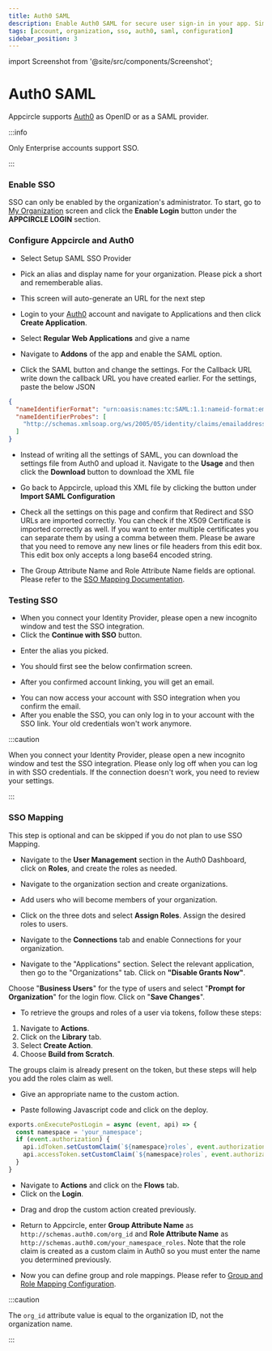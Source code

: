 ```yaml
---
title: Auth0 SAML
description: Enable Auth0 SAML for secure user sign-in in your app. Simplify access and enhance security with Appcircle's integration.
tags: [account, organization, sso, auth0, saml, configuration]
sidebar_position: 3
---
```


import Screenshot from '@site/src/components/Screenshot';

# Auth0 SAML

Appcircle supports [Auth0](https://auth0.com/) as OpenID or as a SAML provider.

:::info

Only Enterprise accounts support SSO.

:::

### Enable SSO

SSO can only be enabled by the organization's administrator. To start, go to [My Organization](/account/my-organization) screen and click the **Enable Login** button under the **APPCIRCLE LOGIN** section.

<Screenshot url='https://cdn.appcircle.io/docs/assets/enable-sso_v3.png' />

### Configure Appcircle and Auth0

- Select Setup SAML SSO Provider

<Screenshot url='https://cdn.appcircle.io/docs/assets/sso-form_v2.png' />

- Pick an alias and display name for your organization. Please pick a short and rememberable alias.

- This screen will auto-generate an URL for the next step

<Screenshot url='https://cdn.appcircle.io/docs/assets/sso-saml1.png' />

- Login to your [Auth0](https://auth0.com/) account and navigate to Applications and then click **Create Application**.

<Screenshot url='https://cdn.appcircle.io/docs/assets/authcreateapp.png' />

- Select **Regular Web Applications** and give a name

<Screenshot url='https://cdn.appcircle.io/docs/assets/authwebapp.png' />

- Navigate to **Addons** of the app and enable the SAML option.

<Screenshot url='https://cdn.appcircle.io/docs/assets/authsamlsettings1.png' />

- Click the SAML button and change the settings. For the Callback URL write down the callback URL you have created earlier. For the settings, paste the below JSON

```json
{
  "nameIdentifierFormat": "urn:oasis:names:tc:SAML:1.1:nameid-format:emailAddress",
  "nameIdentifierProbes": [
    "http://schemas.xmlsoap.org/ws/2005/05/identity/claims/emailaddress"
  ]
}
```

<Screenshot url='https://cdn.appcircle.io/docs/assets/authsamlsettings2.png' />

- Instead of writing all the settings of SAML, you can download the settings file from Auth0 and upload it. Navigate to the **Usage** and then click the **Download** button to download the XML file

<Screenshot url='https://cdn.appcircle.io/docs/assets/authsamlsettings3.png' />

- Go back to Appcircle, upload this XML file by clicking the button under **Import SAML Configuration**

<Screenshot url='https://cdn.appcircle.io/docs/assets/sso-saml1.png' />

- Check all the settings on this page and confirm that Redirect and SSO URLs are imported correctly. You can check if the X509 Certificate is imported correctly as well. If you want to enter multiple certificates you can separate them by using a comma between them. Please be aware that you need to remove any new lines or file headers from this edit box. This edit box only accepts a long base64 encoded string.

- The Group Attribute Name and Role Attribute Name fields are optional. Please refer to the [SSO Mapping Documentation](/account/my-organization/integrations/authentications/sso-providers-configuration/auth-saml#sso-mapping).

### Testing SSO

- When you connect your Identity Provider, please open a new incognito window and test the SSO integration.
- Click the **Continue with SSO** button.

<Screenshot url='https://cdn.appcircle.io/docs/assets/sso-loginbutton.png' />

- Enter the alias you picked.

<Screenshot url="https://cdn.appcircle.io/docs/assets/sso-alias.png" />

- You should first see the below confirmation screen.

<Screenshot url='https://cdn.appcircle.io/docs/assets/sso-linkaccount.png' />

- After you confirmed account linking, you will get an email.

<Screenshot url='https://cdn.appcircle.io/docs/assets/sso-confirmlink.png' />

- You can now access your account with SSO integration when you confirm the email.
- After you enable the SSO, you can only log in to your account with the SSO link. Your old credentials won't work anymore.

:::caution

When you connect your Identity Provider, please open a new incognito window and test the SSO integration. Please only log off when you can log in with SSO credentials. If the connection doesn't work, you need to review your settings.

:::

### SSO Mapping

This step is optional and can be skipped if you do not plan to use SSO Mapping.

- Navigate to the **User Management** section in the Auth0 Dashboard, click on **Roles**, and create the roles as needed.

<Screenshot url='https://cdn.appcircle.io/docs/assets/sso-mapping-auth0-create-roles.png' />

- Navigate to the organization section and create organizations.

<Screenshot url='https://cdn.appcircle.io/docs/assets/sso-mapping-auth0-create-groups.png' />

- Add users who will become members of your organization.

<Screenshot url='https://cdn.appcircle.io/docs/assets/sso-mapping-auth0-add-members.png' />

- Click on the three dots and select **Assign Roles**. Assign the desired roles to users.

<Screenshot url='https://cdn.appcircle.io/docs/assets/sso-mapping-auth0-assign-roles.png' />

- Navigate to the **Connections** tab and enable Connections for your organization. 

<Screenshot url='https://cdn.appcircle.io/docs/assets/sso-mapping-auth0-enable-connections.png' />

- Navigate to the "Applications" section. Select the relevant application, then go to the "Organizations" tab. Click on **"Disable Grants Now"**.

<Screenshot url='https://cdn.appcircle.io/docs/assets/sso-mapping-auth0-application-organizations1.png' />

Choose "**Business Users**" for the type of users and select "**Prompt for Organization**" for the login flow. Click on "**Save Changes**".

<Screenshot url='https://cdn.appcircle.io/docs/assets/sso-mapping-auth0-application-organizations2.png' />

- To retrieve the groups and roles of a user via tokens, follow these steps:

1. Navigate to **Actions**.
2. Click on the **Library** tab.
3. Select **Create Action**.
4. Choose **Build from Scratch**.

The groups claim is already present on the token, but these steps will help you add the roles claim as well.

<Screenshot url='https://cdn.appcircle.io/docs/assets/sso-mapping-auth0-actions-library1.png' />

- Give an appropriate name to the custom action. 

<Screenshot url='https://cdn.appcircle.io/docs/assets/sso-mapping-auth0-actions-library2.png' />

- Paste following Javascript code and click on the deploy.

<Screenshot url='https://cdn.appcircle.io/docs/assets/sso-mapping-auth0-actions-library3.png' />

```js
exports.onExecutePostLogin = async (event, api) => {
  const namespace = 'your_namespace';
  if (event.authorization) {
    api.idToken.setCustomClaim(`${namespace}roles`, event.authorization.roles);
    api.accessToken.setCustomClaim(`${namespace}roles`, event.authorization.roles);
  }
}
```
- Navigate to **Actions** and click on the **Flows** tab. 
- Click on the **Login**. 

<Screenshot url='https://cdn.appcircle.io/docs/assets/sso-mapping-auth0-actions-flows1.png' /> 

- Drag and drop the custom action created previously. 

<Screenshot url='https://cdn.appcircle.io/docs/assets/sso-mapping-auth0-actions-flows2.png' />

- Return to Appcircle, enter **Group Attribute Name** as ``http://schemas.auth0.com/org_id`` and **Role Attribute Name** as ``http://schemas.auth0.com/your_namespace_roles``. Note that the role claim is created as a custom claim in Auth0 so you must enter the name you determined previously.

<Screenshot url='https://cdn.appcircle.io/docs/assets/sso-mapping-auth0-saml-ac-group-role-attribute-name.png' />

- Now you can define group and role mappings. Please refer to [Group and Role Mapping Configuration](/account/my-organization/integrations/authentications/sso-providers-configuration/single-sign-on#group-and-role-mapping-configuration).

:::caution

The ``org_id`` attribute value is equal to the organization ID, not the organization name.

:::